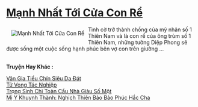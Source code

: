 <a href="https://truyenwiki.net/manh-nhat-toi-cua-con-re.35167/" title="Mạnh Nhất Tới Cửa Con Rể"><h1>Mạnh Nhất Tới Cửa Con Rể</h1></a><div style="display:table"><img align="right" style="float: left; padding: 10px;" src="https://truyenwiki.net/a/img/str/src/35167.jpg" alt="Mạnh Nhất Tới Cửa Con Rể">Tình cờ trở thành chồng của mỹ nhân số 1 Thiên Nam và là con rể của ông trùm số 1 Thiên Nam, những tưởng Diệp Phong sẽ được sống một cuộc sống hạnh phúc bên vợ con trên giường ...</div><p><br><b>Truyện Hay Khác :</b></p><a href="https://truyenwiki.net/van-gia-tieu-chin-sieu-da-dat.35266/" alt="Vân Gia Tiểu Chín Siêu Da Đát">Vân Gia Tiểu Chín Siêu Da Đát</a><br/><a href="https://sangtacviet.wordpress.com/2020/10/22/tu-vong-tac-nghiep/" alt="Tử Vong Tác Nghiệp">Tử Vong Tác Nghiệp</a><br/><a href="https://sangtacviet.wordpress.com/2020/10/22/trong-sinh-chi-toan-cau-nha-giau-so-mot/" alt="Trọng Sinh Chi Toàn Cầu Nhà Giàu Số Một">Trọng Sinh Chi Toàn Cầu Nhà Giàu Số Một</a><br/><a href="https://sangtacviet.wordpress.com/2020/10/22/mi-y-khuynh-thanh-nghich-thien-bao-bao-phuc-hac-cha/" alt="Mị Y Khuynh Thành: Nghịch Thiên Bảo Bảo Phúc Hắc Cha">Mị Y Khuynh Thành: Nghịch Thiên Bảo Bảo Phúc Hắc Cha</a><br/>